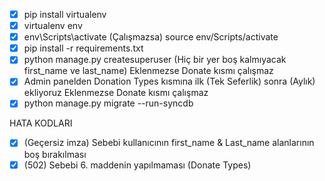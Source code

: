 - [x] pip install virtualenv
- [x] virtualenv env
- [x] env\Scripts\activate (Çalışmazsa) source env/Scripts/activate
- [x] pip install -r requirements.txt
- [x] python manage.py createsuperuser (Hiç bir yer boş kalmıyacak first_name ve last_name)
Eklenmezse Donate kısmı çalışmaz
- [x] Admin panelden Donation Types kısmına ilk (Tek Seferlik) sonra (Aylık) ekliyoruz Eklenmezse Donate kısmı çalışmaz
- [x] python manage.py migrate --run-syncdb

HATA KODLARI
- [x] (Geçersiz imza) Sebebi kullanıcının first_name & Last_name alanlarının boş bırakılması
- [x] (502) Sebebi  6. maddenin yapılmaması (Donate Types)

